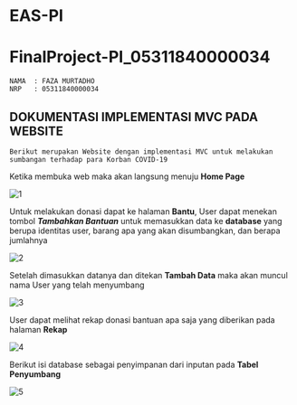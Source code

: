 # EAS-PI

# FinalProject-PI_05311840000034
```
NAMA  : FAZA MURTADHO
NRP   : 05311840000034
```

## DOKUMENTASI IMPLEMENTASI MVC PADA WEBSITE
```
Berikut merupakan Website dengan implementasi MVC untuk melakukan sumbangan terhadap para Korban COVID-19
```
Ketika membuka web maka akan langsung menuju **Home Page**

![1](https://user-images.githubusercontent.com/50489529/82183346-00319f80-9910-11ea-8f12-431053c33962.jpg)

Untuk melakukan donasi dapat ke halaman **Bantu**, User dapat menekan tombol ***Tambahkan Bantuan*** untuk memasukkan data ke **database** yang berupa identitas user, barang apa yang akan disumbangkan, dan berapa jumlahnya

![2](https://user-images.githubusercontent.com/50489529/82183327-f90a9180-990f-11ea-856c-330a00956588.jpg)

Setelah dimasukkan datanya dan ditekan **Tambah Data** maka akan muncul nama User yang telah menyumbang

![3](https://user-images.githubusercontent.com/50489529/82183330-fad45500-990f-11ea-87b0-b8ba55f0b92d.jpg)

User dapat melihat rekap donasi bantuan apa saja yang diberikan pada halaman **Rekap**

![4](https://user-images.githubusercontent.com/50489529/82183335-fc9e1880-990f-11ea-8c61-1898d94e65e4.jpg)

Berikut isi database sebagai penyimpanan dari inputan pada **Tabel Penyumbang**

![5](https://user-images.githubusercontent.com/50489529/82179934-acbc5300-9909-11ea-86ab-a0ba09549f1b.jpg)
